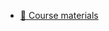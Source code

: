 - [📂 Course materials](https://uphcmeduvn-my.sharepoint.com/:f:/g/personal/tuannla_d2011_uphcm_edu_vn/EtEr7hy4MktNjJMywS1tGccBV3etUQH0V9gZcPp237taJA?e=Y6w4R0)
